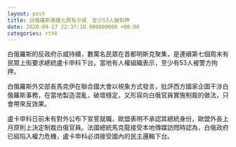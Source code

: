 ```yaml
---
layout: post
title: 白俄羅斯連續七周有示威　至少53人被扣押
date: 2020-09-27 22:37:10.000000000 +08:00
categories: rthk
---
```


白俄羅斯的反政府示威持續，數萬名民眾在首都明斯克聚集，是連續第七個周末有民眾上街要求總統盧卡申科下台。當地有人權組織表示，至少有53人被警方拘押。

白俄羅斯外交部長馬克伊在聯合國大會以視象方式發言，批評西方國家企圖干涉白俄羅斯事務，在當地製造混亂，破壞穩定，又形容向白俄官員實施制裁的做法，只會帶來反效果。

盧卡申科日前未有對外公布下宣誓就職，歐盟表明不承認其總統身份，歐盟外長上月原則上決定制裁白俄官員。法國總統馬克龍接受本地傳媒訪問時認為，白俄政府已經陷入權力危機，盧卡申科必須接受國內的民主邏輯下台。
